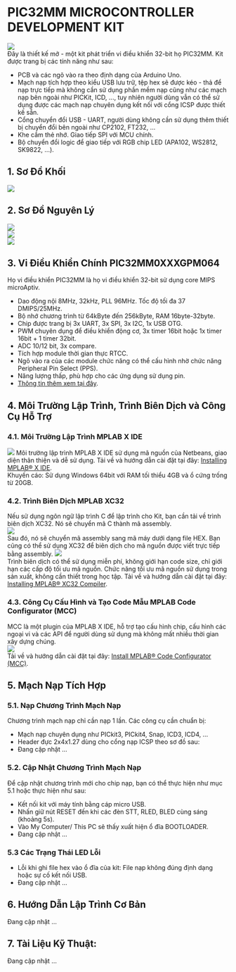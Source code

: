 # PIC32MM MICROCONTROLLER DEVELOPMENT KIT
![](https://github.com/sampidevkit/PIC32DevKit/blob/main/HW/Product/Picture/PIC32DevKit.png?raw=true)
<br/>Đây là thiết kế mở - một kit phát triển vi điều khiển 32-bit họ PIC32MM. Kit được trang bị các tính năng như sau:<br/>
* PCB và các ngõ vào ra theo định dạng của Arduino Uno.
* Mạch nạp tích hợp theo kiểu USB lưu trữ, tệp hex sẽ được kéo - thả để nạp trực tiếp mà không cần sử dụng phần mềm nạp cũng như các mạch nạp bên ngoài như PICKit, ICD, ..., tuy nhiên người dùng vẫn có thể sử dụng được các mạch nạp chuyên dụng kết nối với cổng ICSP được thiết kế sẵn.
* Cổng chuyển đổi USB - UART, người dùng không cần sử dụng thêm thiết bị chuyển đổi bên ngoài như CP2102, FT232, ...
* Khe cắm thẻ nhớ. Giao tiếp SPI với MCU chính.
* Bộ chuyển đổi logic để giao tiếp với RGB chip LED (APA102, WS2812, SK9822, ...). <br/>
## 1. Sơ Đồ Khối
![](https://github.com/sampidevkit/PIC32DevKit/blob/main/HW/Product/Picture/PIC32DevKit_001.png?raw=true)

## 2. Sơ Đồ Nguyên Lý
![](https://github.com/sampidevkit/PIC32DevKit/blob/main/HW/Product/Picture/PIC32DevKit_002.png?raw=true)
<br/>
![](https://github.com/sampidevkit/PIC32DevKit/blob/main/HW/Product/Picture/PIC32DevKit_003.png?raw=true)
<br/>
![](https://github.com/sampidevkit/PIC32DevKit/blob/main/HW/Product/Picture/PIC32DevKit_004.png?raw=true)

## 3. Vi Điều Khiển Chính PIC32MM0XXXGPM064
Họ vi điều khiển PIC32MM là họ vi điều khiển 32-bit sử dụng core MIPS microAptiv.<br/>
* Dao động nội 8MHz, 32kHz, PLL 96MHz. Tốc độ tối đa 37 DMIPS/25MHz.
* Bộ nhớ chương trình từ 64kByte đến 256kByte, RAM 16byte-32byte.
* Chip được trang bị 3x UART, 3x SPI, 3x I2C, 1x USB OTG.
* PWM chuyên dụng để điều khiển động cơ, 3x timer 16bit hoặc 1x timer 16bit + 1 timer 32bit.
* ADC 10/12 bit, 3x compare.
* Tích hợp module thời gian thực RTCC.
* Ngõ vào ra của các module chức năng có thể cấu hình nhờ chức năng Peripheral Pin Select (PPS).
* Năng lượng thấp, phù hợp cho các ứng dụng sử dụng pin.<br/>
* [Thông tin thêm xem tại đây](https://www.microchip.com/en-us/product/PIC32MM0256GPM064).

## 4. Môi Trường Lập Trình, Trình Biên Dịch và Công Cụ Hỗ Trợ

### 4.1. Môi Trường Lập Trình MPLAB X IDE
![](https://microchipdeveloper.com/local--files/mplabx:lesson1-7/mplabx-start-page.PNG)
Môi trường lập trình MPLAB X IDE sử dụng mã nguồn của Netbeans, giao diện thân thiện và dễ sử dụng. Tải về và hướng dẫn cài đặt tại đây: [Installing MPLAB® X IDE](https://microchipdeveloper.com/mplabx:installation). </br>
Khuyến cáo: Sử dụng Windows 64bit với RAM tối thiểu 4GB và ổ cứng trống từ 20GB.

### 4.2. Trình Biên Dịch MPLAB XC32
Nếu sử dụng ngôn ngữ lập trình C để lập trình cho Kit, bạn cần tải về trình biên dịch XC32. Nó sẽ chuyển mã C thành mã assembly. </br>
![](https://microchipdeveloper.com/local--files/mplabx:lesson1-4/CompilerWork2.png)
</br>Sau đó, nó sẽ chuyển mã assembly sang mã máy dưới dạng file HEX. Bạn cũng có thể sử dụng XC32 để biên dịch cho mã nguồn được viết trực tiếp bằng assembly. 
![](https://microchipdeveloper.com/local--files/mplabx:lesson1-4/HEXFile.png)
</br>Trình biên dịch có thể sử dụng miễn phí, không giới hạn code size, chỉ giới hạn các cấp độ tối ưu mã nguồn. Chức năng tối ưu mã nguồn sử dụng trong sản xuất, không cần thiết trong học tập. Tải về và hướng dẫn cài đặt tại đây: [Installing MPLAB® XC32 Compiler](https://microchipdeveloper.com/xc32:installation).

### 4.3. Công Cụ Cấu Hình và Tạo Code Mẫu MPLAB Code Configurator (MCC)
MCC là một plugin của MPLAB X IDE, hỗ trợ tạo cấu hình chip, cấu hình các ngoại vi và các API để người dùng sử dụng mà không mất nhiều thời gian xây dựng chúng. </br>
![](https://microchipdeveloper.com/local--files/mplabx:mcc/mccscreen.png)
</br>Tải về và hướng dẫn cài đặt tại đây: [Install MPLAB® Code Configurator (MCC)](https://microchipdeveloper.com/install:mcc).

## 5. Mạch Nạp Tích Hợp

### 5.1. Nạp Chương Trình Mạch Nạp
Chương trình mạch nạp chỉ cần nạp 1 lần. Các công cụ cần chuẩn bị: </br>
* Mạch nạp chuyên dụng như PICkit3, PICkit4, Snap, ICD3, ICD4, ...
* Header đực 2x4x1.27 dùng cho cổng nạp ICSP theo sơ đồ sau: </br>
* Đang cập nhật ...

### 5.2. Cập Nhật Chương Trình Mạch Nạp
Để cập nhật chương trình mới cho chip nạp, bạn có thể thực hiện như mục 5.1 hoặc thực hiện như sau: </br>
* Kết nối kit với máy tính bằng cáp micro USB.
* Nhấn giữ nút RESET đến khi các đèn STT, RLED, BLED cùng sáng (khoảng 5s).
* Vào My Computer/ This PC sẽ thấy xuất hiện ổ đĩa BOOTLOADER.
* Đang cập nhật ...

### 5.3 Các Trạng Thái LED Lỗi
* Lỗi khi ghi file hex vào ổ đĩa của kit: File nạp không đúng định dạng hoặc sự cố kết nối USB.
* Đang cập nhật ...

## 6. Hướng Dẫn Lập Trình Cơ Bản
Đang cập nhật ...

## 7. Tài Liệu Kỹ Thuật:
Đang cập nhật ...